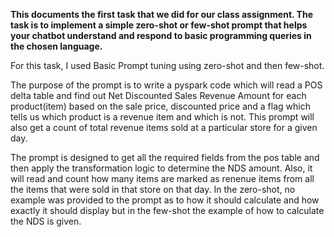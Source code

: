 **This documents the first task that we did for our class assignment. The task is to implement a simple zero-shot or few-shot prompt that helps your chatbot understand and respond to basic programming queries in the chosen language.**

For this task, I used Basic Prompt tuning using zero-shot and then few-shot.

The purpose of the prompt is to write a pyspark code which will read a POS delta table and find out Net Discounted Sales Revenue Amount for each product(item) based on the sale price, discounted price and a flag which tells us which product is a revenue item and which is not. This prompt will also get a count of total revenue items sold at a particular store for a given day.

The prompt is designed to get all the required fields from the pos table and then apply the transformation logic to determine the NDS amount. Also, it will read and count how many items are marked as renenue items from all the items that were sold in that store on that day. In the zero-shot, no example was provided to the prompt as to how it should calculate and how exactly it should display but in the few-shot the example of how to calculate the NDS is given.
